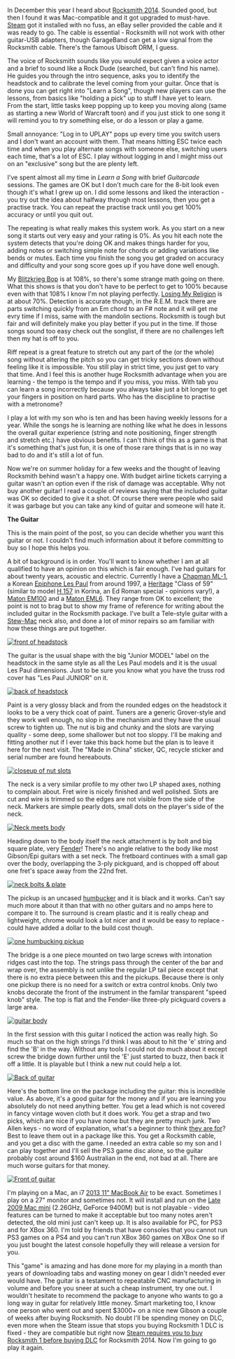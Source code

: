 In December this year I heard about [Rocksmith 2014](http://rocksmith.ubi.com/rocksmith "Rocksmith 2014 home"). Sounded good, but then I found it was Mac-compatible and it got upgraded to must-have. [Steam](http://steampowered.com "Steam home") got it installed with no fuss, an eBay seller provided the cable and it was ready to go. The cable is essential - Rocksmith will not work with other guitar-USB adapters, though GarageBand can get a low signal from the Rocksmith cable. There's the famous Ubisoft DRM, I guess.

The voice of Rocksmith sounds like you would expect given a voice actor and a brief to sound like a Rock Dude (searched, but can't find his name). He guides you through the intro sequence, asks you to identify the headstock and to calibrate the level coming from your guitar. Once that is done you can get right into "Learn a Song", though new players can use the lessons, from basics like "holding a pick" up to stuff I have yet to learn. From the start, little tasks keep popping up to keep you moving along (same as starting a new World of Warcraft toon) and if you just stick to one song it will remind you to try something else, or do a lesson or play a game.

Small annoyance: "Log in to UPLAY" pops up every time you switch users and I don't want an account with them. That means hitting ESC twice each time and when you play alternate songs with someone else, switching users each time, that's a lot of ESC. I play without logging in and I might miss out on an "exclusive" song but the are plenty left.

I've spent almost all my time in _Learn a Song_ with brief _Guitarcade_ sessions. The games are OK but I don't much care for the 8-bit look even though it's what I grew up on. I did some lessons and liked the interaction - you try out the idea about halfway through most lessons, then you get a practise track. You can repeat the practise track until you get 100% accuracy or until you quit out.

The repeating is what really makes this system work. As you start on a new song it starts out very easy and your rating is 0%. As you hit each note the system detects that you're doing OK and makes things harder for you, adding notes or switching simple note for chords or adding variations like bends or mutes. Each time you finish the song you get graded on accuracy and difficulty and your song score goes up if you have done well enough.

My [Blitzkrieg Bop](http://en.wikipedia.org/wiki/Blitzkrieg_Bop "Blitzkrieg Bop (wikipedia)") is at 108%, so there's some strange math going on there. What this shows is that you don't have to be perfect to get to 100% because even with that 108% I know I'm not playing perfectly. [Losing My Religion](http://en.wikipedia.org/wiki/Losing_my_religion "Losing My Religion (wikipedia)") is at about 70%. Detection is accurate though, in the R.E.M. track there are parts switching quickly from an Em chord to an F# note and it will get me evry time if I miss, same with the mandolin sections. Rocksmith is tough but fair and will definitely make you play better if you put in the time. If those songs sound too easy check out the songlist, if there are no challenges left then my hat is off to you.

Riff repeat is a great feature to stretch out any part of the (or the whole) song without altering the pitch so you can get tricky sections down without feeling like it is impossible. You still play in strict time, you just get to vary that time. And I feel this is another huge Rocksmith advantage when you are learning - the tempo is the tempo and if you miss, you miss. With tab you can learn a song incorrectly because you always take just a bit longer to get your fingers in position on hard parts. Who has the discipline to practise with a metronome?

I play a lot with my son who is ten and has been having weekly lessons for a year. While the songs he is learning are nothing like what he does in lessons the overall guitar experience (string and note positioning, finger strength and stretch etc.) have obvious benefits. I can't think of this as a game is that it's something that's just fun, it is one of those rare things that is in no way bad to do and it's still a lot of fun.

Now we're on summer holiday for a few weeks and the thought of leaving Rocksmith behind wasn't a happy one. With budget airline tickets carrying a guitar wasn't an option even if the risk of damage was acceptable. Why not buy another guitar! I read a couple of reviews saying that the included guitar was OK so decided to give it a shot. Of course there were people who said it was garbage but you can take any kind of guitar and someone will hate it.

**The Guitar**

This is the main point of the post, so you can decide whether you want this guitar or not. I couldn't find much information about it before committing to buy so I hope this helps you.

A bit of background is in order. You'll want to know whether I am at all qualified to have an opinion on this which is fair enough. I've had guitars for about twenty years, acoustic and electric. Currently I have a [Chapman ML-1](http://www.chapmanguitars.co.uk/guitars/ml-1/ "Chapman ML-1"), a Korean [Epiphone Les Paul](http://www.epiphone.com/Products/Les-Paul/Les-Paul-Standard.aspx "Epiphone Les Paul") from around 1997, a [Heritage](http://www.heritageguitar.com "Heritage") "Class of 59" (similar to model [H 157](http://www.heritageguitar.com/models/h157ant_specs.html "model H 157") in Korina, an Ed Roman special - opinions vary!), a [Maton EM100](http://maton.com.au/product/808-messiah "Maton Messiah") and a [Maton EML6](http://maton.com.au/product/mini-maton-series "Maton Mini"). They range from OK to excellent; the point is not to brag but to show my frame of reference for writing about the included guitar in the Rocksmith package. I've built a Tele-style guitar with a [Stew-Mac](http://www.stewmac.com "Stewart Macdonald") neck also, and done a lot of minor repairs so am familiar with how these things are put together.

[![front of headstock](assets/IMG_0275.jpg)](http://www.grayunicorn.com/wp-content/uploads/2013/12/IMG_0275.jpg)

The guitar is the usual shape with the big "Junior MODEL" label on the headstock in the same style as all the Les Paul models and it is the usual Les Paul dimensions. Just to be sure you know what you have the truss rod cover has "Les Paul JUNIOR" on it.

[![back of headstock](assets/IMG_0271.jpg)](http://www.grayunicorn.com/wp-content/uploads/2013/12/IMG_0271.jpg)

Paint is a very glossy black and from the rounded edges on the headstock it looks to be a very thick coat of paint. Tuners are a generic Grover-style and they work well enough, no slop in the mechanism and they have the usual screw to tighten up. The nut is big and chunky and the slots are varying quality - some deep, some shallower but not too sloppy. I'll be making and fitting another nut if I ever take this back home but the plan is to leave it here for the next visit. The "Made in China" sticker, QC, recycle sticker and serial number are found hereabouts.

[![closeup of nut slots](assets/IMG_0277.jpg)](http://www.grayunicorn.com/wp-content/uploads/2013/12/IMG_0277.jpg)

The neck is a very similar profile to my other two LP shaped axes, nothing to complain about. Fret wire is nicely finished and well polished. Slots are cut and wire is trimmed so the edges are not visible from the side of the neck. Markers are simple pearly dots, small dots on the player's side of the neck.

[![Neck meets body](assets/IMG_0283.jpg)](http://www.grayunicorn.com/wp-content/uploads/2013/12/IMG_0283.jpg)

Heading down to the body itself the neck attachment is by bolt and big square plate, very [Fender](http://en.wikipedia.org/wiki/Stratocaster "Fender Stratocaster (wikipedia)")! There's no angle relative to the body like most Gibson/Epi guitars with a set neck. The fretboard continues with a small gap over the body, overlapping the 3-ply pickguard, and is chopped off about one fret's space away from the 22nd fret.

[![neck bolts & plate](assets/IMG_0273.jpg)](http://www.grayunicorn.com/wp-content/uploads/2013/12/IMG_0273.jpg)

The pickup is an uncased [humbucker](http://en.wikipedia.org/wiki/Humbucker "Humbucker pickup (wikipedia)") and it is black and it works. Can't say much more about it than that with no other guitars and no amps here to compare it to. The surround is cream plastic and it is really cheap and lightweight, chrome would look a lot nicer and it would be easy to replace - could have added a dollar to the build cost though.

[![one humbucking pickup](assets/IMG_0281.jpg)](http://www.grayunicorn.com/wp-content/uploads/2013/12/IMG_0281.jpg)

The bridge is a one piece mounted on two large screws with intonation ridges cast into the top. The strings pass through the center of the bar and wrap over, the assembly is not unlike the regular LP tail piece except that there is no extra piece between this and the pickups. Because there is only one pickup there is no need for a switch or extra control knobs. Only two knobs decorate the front of the instrument in the familar transparent "speed knob" style. The top is flat and the Fender-like three-ply pickguard covers a large area.

[![guitar body](assets/IMG_0279.jpg)](http://www.grayunicorn.com/wp-content/uploads/2013/12/IMG_0279.jpg)

In the first session with this guitar I noticed the action was really high. So much so that on the high strings I'd think I was about to hit the 'e' string and find the 'B' in the way. Without any tools I could not do much about it except screw the bridge down further until the 'E' just started to buzz, then back it off a little. It is playable but I think a new nut could help a lot.

[![Back of guitar](assets/IMG_0287.jpg)](http://www.grayunicorn.com/wp-content/uploads/2013/12/IMG_0287.jpg)

Here's the bottom line on the package including the guitar: this is incredible value. As above, it's a good guitar for the money and if you are learning you absolutely do not need anything better. You get a lead which is not covered in fancy vintage woven cloth but it does work. You get a strap and two picks, which are nice if you have none but they are pretty much junk. Two Allen keys - no word of explanation, what's a beginner to think [they are for](http://www.guitarworld.com/eds-shed-how-adjust-your-guitars-truss-rod "Here's what they are for, but don't do it yourself.")? Best to leave them out in a package like this. You get a Rocksmith cable, and you get a disc with the game. I needed an extra cable so my son and I can play together and I'll sell the PS3 game disc alone, so the guitar probably cost around $160 Australian in the end, not bad at all. There are much worse guitars for that money.

[![Front of guitar](assets/IMG_0285.jpg)](http://www.grayunicorn.com/wp-content/uploads/2013/12/IMG_0285.jpg)

I'm playing on a Mac, an i7 [2013 11" MacBook Air](http://www.anandtech.com/show/7180/apple-macbook-air-11-2013-review "AnandTech review") to be exact. Sometimes I play on a 27" monitor and sometimes not. It will install and run on the [Late 2009 Mac mini](http://support.apple.com/kb/SP577?viewlocale=en_US&locale=en_US "Apple specs page") (2.26GHz, GeForce 9400M) but is not playable - video features can be turned to make it acceptable but too many notes aren't detected, the old mini just can't keep up. It is also available for PC, for PS3 and for XBox 360\. I'm told by friends that have consoles that you cannot run PS3 games on a PS4 and you can't run XBox 360 games on XBox One so if you just bought the latest console hopefully they will release a version for you.

This "game" is amazing and has done more for my playing in a month than years of downloading tabs and wasting money on gear I didn't needed ever would have. The guitar is a testament to repeatable CNC manufacturing in volume and before you sneer at such a cheap instrument, try one out. I wouldn't hesitate to recommend the package to anyone who wants to go a long way in guitar for relatively little money. Smart marketing too, I know one person who went out and spent $3000+ on a nice new Gibson a couple of weeks after buying Rocksmith. No doubt I'll be spending money on DLC, even more when the Steam issue that stops you buying Rocksmith 1 DLC is fixed - they are compatible but right now [Steam requires you to buy Rocksmith 1 before buying DLC](http://steamcommunity.com/app/221680/discussions/0/684839199093161419/ "Steam community forums") for Rocksmith 2014\. Now I'm going to go play it again.

<script type="text/javascript">// <![CDATA[<br /> var _gaq = _gaq || []; _gaq.push(['_setAccount', 'UA-46719042-1']); _gaq.push(['_trackPageview']); (function() { var ga = document.createElement('script'); ga.type = 'text/javascript'; ga.async = true; ga.src = ('https:' == document.location.protocol ? 'https://ssl' : 'http://www') + '.google-analytics.com/ga.js'; var s = document.getElementsByTagName('script')[0]; s.parentNode.insertBefore(ga, s); })();<br /> // ]]></script>